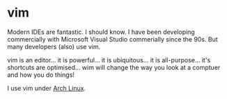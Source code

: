 # vim

Modern IDEs are fantastic. I should know. I have been developing commercially with Microsoft Visual Studio commerially since the 90s. But many developers (also) use vim.

vim is an editor... it is powerful... it is ubiquitous... it is all-purpose... it's shortcuts are optimised... wim will change the way you look at a comptuer and how you do things!

I use vim under [Arch Linux](https://github.com/OpcodePete/Arch-Linux).
